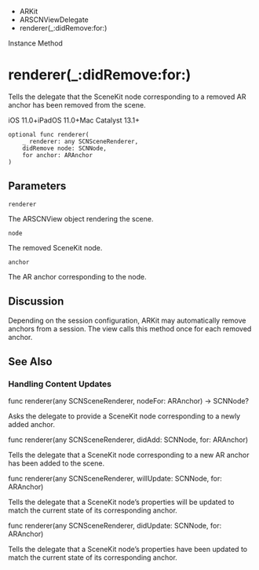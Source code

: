 

- ARKit
- ARSCNViewDelegate
-  renderer(\_:didRemove:for:) 

Instance Method

# renderer(\_:didRemove:for:)

Tells the delegate that the SceneKit node corresponding to a removed AR anchor has been removed from the scene.

iOS 11.0+iPadOS 11.0+Mac Catalyst 13.1+

``` source
optional func renderer(
    _ renderer: any SCNSceneRenderer,
    didRemove node: SCNNode,
    for anchor: ARAnchor
)
```

## Parameters 

`renderer`  

The ARSCNView object rendering the scene.

`node`  

The removed SceneKit node.

`anchor`  

The AR anchor corresponding to the node.

## Discussion

Depending on the session configuration, ARKit may automatically remove anchors from a session. The view calls this method once for each removed anchor.

## See Also

### Handling Content Updates

func renderer(any SCNSceneRenderer, nodeFor: ARAnchor) -> SCNNode?

Asks the delegate to provide a SceneKit node corresponding to a newly added anchor.

func renderer(any SCNSceneRenderer, didAdd: SCNNode, for: ARAnchor)

Tells the delegate that a SceneKit node corresponding to a new AR anchor has been added to the scene.

func renderer(any SCNSceneRenderer, willUpdate: SCNNode, for: ARAnchor)

Tells the delegate that a SceneKit node’s properties will be updated to match the current state of its corresponding anchor.

func renderer(any SCNSceneRenderer, didUpdate: SCNNode, for: ARAnchor)

Tells the delegate that a SceneKit node’s properties have been updated to match the current state of its corresponding anchor.

